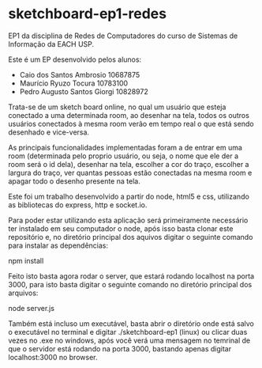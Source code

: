 # sketchboard-ep1-redes

EP1 da disciplina de Redes de Computadores do curso de Sistemas de Informação da EACH USP.

Este é um EP desenvolvido pelos alunos:

- Caio dos Santos Ambrosio 10687875
- Maurício Ryuzo Tocura 10783100
- Pedro Augusto Santos Giorgi 10828972

Trata-se de um sketch board online, no qual um usuário que esteja conectado a uma determinada room, ao desenhar na tela, todos os outros usuários conectados à mesma room verão em tempo real o que está sendo desenhado e vice-versa.

As principais funcionalidades implementadas foram a de entrar em uma room (determinada pelo proprio usuário, ou seja, o nome que ele der a room será o id dela), desenhar na tela, escolher a cor do traço, escolher a largura do traço, ver quantas pessoas estão conectadas na mesma room e apagar todo o desenho presente na tela.

Este foi um trabalho desenvolvido a partir do node, html5 e css, utilizando as bibliotecas do express, http e socket.io.

Para poder estar utilizando esta aplicação será primeiramente necessário ter instalado em seu computador o node, após isso basta clonar este repositório e, no diretório principal dos aquivos digitar o seguinte comando para instalar as dependências:

npm install

Feito isto basta agora rodar o server, que estará rodando localhost na porta 3000, para isto basta digitar o seguinte comando no diretório principal dos arquivos:

node server.js

Também está incluso um executável, basta abrir o diretório onde está salvo o executável no terminal e digitar ./sketchboard-ep1 (linux) ou clicar duas vezes no .exe no windows, após você verá uma mensagem no temrinal de que o servidor está rodando na porta 3000, bastando apenas digitar localhost:3000 no browser.
